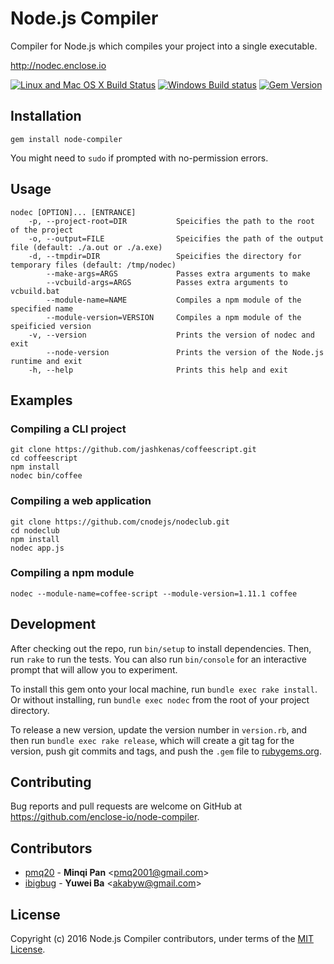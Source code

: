 # Node.js Compiler

Compiler for Node.js which compiles your project into a single executable.

http://nodec.enclose.io

[![Linux and Mac OS X Build Status](https://travis-ci.org/enclose-io/node-compiler.svg?branch=master)](https://travis-ci.org/enclose-io/node-compiler)
[![Windows Build status](https://ci.appveyor.com/api/projects/status/f4x3bq5hub3uu3ys/branch/master?svg=true)](https://ci.appveyor.com/project/pmq20/node-compiler/branch/master)
[![Gem Version](https://badge.fury.io/rb/node-compiler.svg)](https://badge.fury.io/rb/node-compiler)

## Installation

    gem install node-compiler

You might need to `sudo` if prompted with no-permission errors.

## Usage

    nodec [OPTION]... [ENTRANCE]
        -p, --project-root=DIR           Speicifies the path to the root of the project
        -o, --output=FILE                Speicifies the path of the output file (default: ./a.out or ./a.exe)
        -d, --tmpdir=DIR                 Speicifies the directory for temporary files (default: /tmp/nodec)
            --make-args=ARGS             Passes extra arguments to make
            --vcbuild-args=ARGS          Passes extra arguments to vcbuild.bat
            --module-name=NAME           Compiles a npm module of the specified name
            --module-version=VERSION     Compiles a npm module of the speificied version
        -v, --version                    Prints the version of nodec and exit
            --node-version               Prints the version of the Node.js runtime and exit
        -h, --help                       Prints this help and exit

## Examples

### Compiling a CLI project

    git clone https://github.com/jashkenas/coffeescript.git
    cd coffeescript
    npm install
    nodec bin/coffee

### Compiling a web application

    git clone https://github.com/cnodejs/nodeclub.git
    cd nodeclub
    npm install
    nodec app.js

### Compiling a npm module

    nodec --module-name=coffee-script --module-version=1.11.1 coffee

## Development

After checking out the repo, run `bin/setup` to install dependencies. Then, run `rake` to run the tests. You can also run `bin/console` for an interactive prompt that will allow you to experiment.

To install this gem onto your local machine, run `bundle exec rake install`. Or without installing, run `bundle exec nodec` from the root of your project directory.

To release a new version, update the version number in `version.rb`, and then run `bundle exec rake release`, which will create a git tag for the version, push git commits and tags, and push the `.gem` file to [rubygems.org](https://rubygems.org).

## Contributing

Bug reports and pull requests are welcome on GitHub at https://github.com/enclose-io/node-compiler.

## Contributors

* [pmq20](https://github.com/pmq20) - **Minqi Pan** &lt;pmq2001@gmail.com&gt;
* [ibigbug](https://github.com/ibigbug) - **Yuwei Ba** &lt;akabyw@gmail.com&gt;

## License

Copyright (c) 2016 Node.js Compiler contributors, under terms of the [MIT License](http://opensource.org/licenses/MIT).
